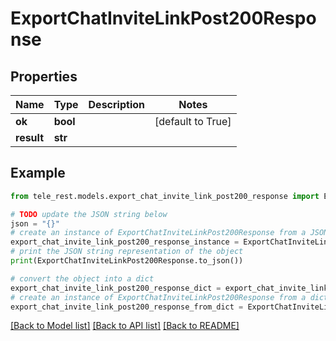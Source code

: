 # ExportChatInviteLinkPost200Response


## Properties

Name | Type | Description | Notes
------------ | ------------- | ------------- | -------------
**ok** | **bool** |  | [default to True]
**result** | **str** |  | 

## Example

```python
from tele_rest.models.export_chat_invite_link_post200_response import ExportChatInviteLinkPost200Response

# TODO update the JSON string below
json = "{}"
# create an instance of ExportChatInviteLinkPost200Response from a JSON string
export_chat_invite_link_post200_response_instance = ExportChatInviteLinkPost200Response.from_json(json)
# print the JSON string representation of the object
print(ExportChatInviteLinkPost200Response.to_json())

# convert the object into a dict
export_chat_invite_link_post200_response_dict = export_chat_invite_link_post200_response_instance.to_dict()
# create an instance of ExportChatInviteLinkPost200Response from a dict
export_chat_invite_link_post200_response_from_dict = ExportChatInviteLinkPost200Response.from_dict(export_chat_invite_link_post200_response_dict)
```
[[Back to Model list]](../README.md#documentation-for-models) [[Back to API list]](../README.md#documentation-for-api-endpoints) [[Back to README]](../README.md)


